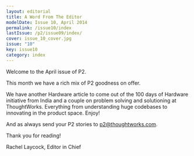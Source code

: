 ```yaml
---
layout: editorial
title: A Word From The Editor
modelDate: Issue 10, April 2014
permalink: /issue10/index
lastIssue: /p2/issue09/index/
cover: issue_10_cover.jpg
issue: "10"
key: issue10
category: index
---
```

Welcome to the April issue of P2. 

This month we have a rich mix of P2 goodness on offer.

We have another Hardware article to come out of the 100 days of Hardware initiative from India and a couple on problem solving and solutioning at ThoughtWorks. Everything from understanding huge codebases to innovating in the product space. Enjoy!

And as always send your P2 stories to p2@thoughtworks.com. 

Thank you for reading!

Rachel Laycock, Editor in Chief